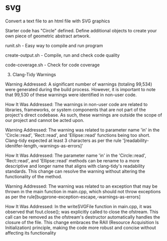 # svg

Convert a text file to an html file with SVG graphics

Starter code has "Circle" defined.
Define additional objects to create your own piece of geometric abstract artwork.


runit.sh - Easy way to compile and run program

create-output.sh - Compile, run and check code quality

code-coverage.sh - Check for code coverage

3. Clang-Tidy Warnings

Warning Addressed: A significant number of warnings (totaling 99,534) were generated during the build process. However, it is important to note that 99,530 of these warnings were identified in non-user code.

How It Was Addressed: The warnings in non-user code are related to libraries, frameworks, or system components that are not part of the project's direct codebase. As such, these warnings are outside the scope of our project and cannot be acted upon.

Warning Addressed: The warning was related to parameter name 'in' in the 'Circle::read', 'Rect::read', and 'Ellipse::read' functions being too short. Clang-tidy expected at least 3 characters as per the rule '[readability-idenitfer-length,-warnings-as-errors]'

How It Was Addressed: The parameter name 'in' in the 'Circle::read', 'Rect::read', and 'Ellipse::read' methods can be rename to a more descriptive and longer name that aligns with clang-tidy's readability standards. This change can resolve the warning without altering the functionality of the method. 

Warning Addressed: The warning was related to an exception that may be thrown in the main function in main.cpp, which should not throw exceptions as per the rule[bugprone-exception-escape,-warnings-as-errors]

How It Was Addressed: In the writeSVGFile function in main.cpp, it was observed that fout.close(); was explicitly called to close the ofstream. This call can be removed as the ofstream's destructor automatically handles the closure of the file. This change embraces the RAII (Resource Acquisition Is Initialization) principle, making the code more robust and concise without affecting its functionality
